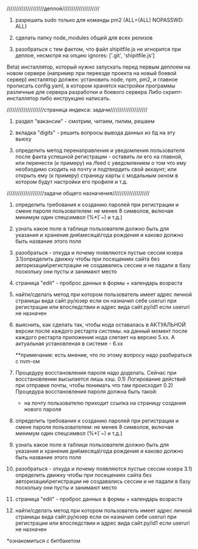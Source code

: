 
////////////////////деплой////////////////////

1) разрешить sudo только для команды pm2 (ALL=(ALL) NOPASSWD: ALL)

3) сделать папку node_modules общей для всех релизов

2) разобраться с тем фактом, что файл shipitfile.js не игнорится при деплое, 
несмотря на опцию ignores: ['.git', 'shipitfile.js']

Beta)
инсталлятор, который нужно запускать перед первым деплоем на новом сервере
(например при переезде проекта на новый боевой сервер)
инсталятор должен: установить node, npm, pm2, и главное прописать config.yaml,
в котором хранятся настройки программы различные для сервера разработки и
боевого сервера
Либо скрипт-инсталлятор либо инструкцию написать.

////////////////////страница индекса: задачи////////////////////

1) раздел "вакансии" - смотрим, читаем, пилим, решаем

2) вкладка "digits" - решить вопросы вывода данных из бд на эту вьюху

3) определить метод перенаправления и уведомления пользователя после факта
    успешной регистрации - оставить ли его на главной, или перенести (к примеру)
    на /feed с уведомлением о том что ему необходимо сходить на почту и подтвердить
    свой аккаунт;
    или открыть ему (к примеру) страницу карты с модальным окном в котором будут
    настройки его профиля и т.д.


////////////////////задачи общего назначения////////////////////



1)  определить требования к созданию паролей при регистрации и смене пароля
    пользователем: не менее 8 символов, включая минимум один спецсимвол (%*]`~)
    и т.д.)

2)  узнать какое поле в таблице пользователя должно быть для указания
    и хранения дня\месяца\года рождения и каково должно быть название этого поля

3)  разобраться - откуда и почему появляются пустые сессии юзера
3.1)определить движку чтобы при посещениях сайта без авторизации\регистрации не
    создавались сессии и не падали в базу поскольку они пусты и занимают место
    
4)  страница "edit" - проброс данных в формы + календарь возраста

5)  найти/сделать метод при котором пользователь имеет адрес личной страницы вида
    сайт.ру/юзер если он назначил себе useruri при регистрации или впоследствии
    и адрес вида сайт.ру/id1 если useruri не назначен
00)  выяснить, как сделать так, чтобы нода оставалась в АКТУАЛЬНОЙ версии после
     каждого рестарта системы. на данный момент после каждого рестарта приложения
     нода слетает на версию 5.хх. А актуальная установленая в системе -  6.хх
    
     **примечание: есть мнение, что по этому вопросу надо разбираться с nvm-ом

0)   Процедуру восстановления пароля надо доделать. Сейчас при восстановлении высылается лишь хэш.
0.1) Логирование действий при отправке почты, чтобы понимать что там происходит
0.2) Процедура восстановления пароля должна быть такой:
     - на почту пользователю приходит ссылка на страницу создания нового пароля

1)   определить требования к созданию паролей при регистрации и смене пароля
     пользователем: не менее 8 символов, включая минимум один спецсимвол (%*]`~)
     и т.д.)

2)   узнать какое поле в таблице пользователя должно быть для указания
     и хранения дня\месяца\года рождения и каково должно быть название этого поля

3)   разобраться - откуда и почему появляются пустые сессии юзера
3.1) определить движку чтобы при посещениях сайта без авторизации\регистрации не
     создавались сессии и не падали в базу поскольку они пусты и занимают место
    
4)   страница "edit" - проброс данных в формы + календарь возраста

5)   найти/сделать метод при котором пользователь имеет адрес личной страницы вида
     сайт.ру/юзер если он назначил себе useruri при регистрации или впоследствии
     и адрес вида сайт.ру/id1 если useruri не назначен


*ознакомиться с битбакетом
